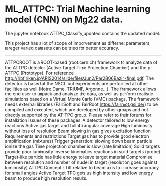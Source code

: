 # ML_ATTPC: Trial Machine learning model (CNN) on Mg22 data.
The jupyter notebook ATTPC_Classify_updated contains the updated model.

This project has a lot of scope of imporvement as differnet parameters, lareger varied datasets can be tried for better accuracy. 

___________
ATTPCROOT is a ROOT-based (root.cern.ch) framework to analyze data of the ATTPC detector (Active Target Time Projection Chamber) and the p-ATTPC (Prototype). 
For reference http://ribf.riken.jp/ARIS2014/slide/files/Jun2/Par2B06Bazin-final.pdf. The detector is based at the NSCL but experiments are performed at other facilities as well (Notre Dame, TRIUMF, Argonne...). 
The framework allows the end user to unpack and analyze the data, as well as perform realistic simulations based on a Virtual Monte Carlo (VMC) package. 
The framework needs external libraries (FairSoft and FairRoot https://fairroot.gsi.de/) to be compiled and executed, which are developed by other groups and not directly supported by the AT-TPC group. Please refer to their forums for installation issues of these packages.
 A detector tailored to low energy reactions
Active gas target and full 4π angular coverage High luminosity without loss of resolution Beam slowing in gas gives excitation function
Requirements and restrictions
Target gas has to provide good electron amplification (mixtures) Trigger generation: slowing down beam particle ionize the gas Time projection chamber is slow (rate limitation)
 Solid targets provide poor luminosity
Inverse kinematics reactions in solid targets (probe) Target-like particle has little energy to leave target material
Compromise between resolution and number of nuclei in target (resolution goes against luminosity)
ATTPC Concept : Tilt relative to beam axis to increase accuracy for small angles
Active Target TPC gets us high intensity and low energy beam to produce high resolution results.
